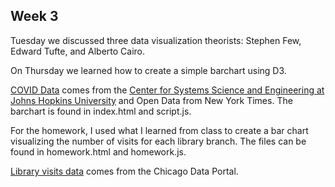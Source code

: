 ## Week 3

Tuesday we discussed three data visualization theorists: Stephen Few, Edward Tufte, and Alberto Cairo.

On Thursday we learned how to create a simple barchart using D3.

<a href="covid.csv">COVID Data</a> comes from the <a href="https://coronavirus.jhu.edu/map.html">Center for Systems Science and Engineering at Johns Hopkins University</a> and Open Data from New York Times. The barchart is found in index.html and script.js.

For the homework, I used what I learned from class to create a bar chart visualizing the
number of visits for each library branch. The files can be found in homework.html and homework.js.

<a href="library_visits_jan22.csv">Library visits data</a> comes from the Chicago Data Portal.

